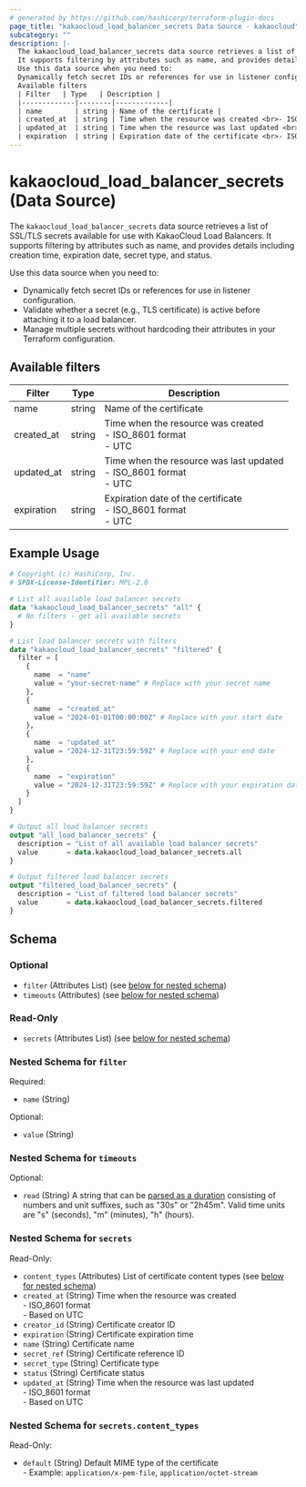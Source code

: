 ```yaml
---
# generated by https://github.com/hashicorp/terraform-plugin-docs
page_title: "kakaocloud_load_balancer_secrets Data Source - kakaocloud"
subcategory: ""
description: |-
  The kakaocloud_load_balancer_secrets data source retrieves a list of SSL/TLS secrets available for use with KakaoCloud Load Balancers.
  It supports filtering by attributes such as name, and provides details including creation time, expiration date, secret type, and status.
  Use this data source when you need to:
  Dynamically fetch secret IDs or references for use in listener configuration.Validate whether a secret (e.g., TLS certificate) is active before attaching it to a load balancer.Manage multiple secrets without hardcoding their attributes in your Terraform configuration.
  Available filters
  | Filter   | Type   | Description |
  |-------------|--------|-------------|
  | name        | string | Name of the certificate |
  | created_at  | string | Time when the resource was created <br>- ISO_8601 format <br>- UTC |
  | updated_at  | string | Time when the resource was last updated <br>- ISO_8601 format <br>- UTC |
  | expiration  | string | Expiration date of the certificate <br>- ISO_8601 format <br>- UTC |
---
```


# kakaocloud_load_balancer_secrets (Data Source)

The `kakaocloud_load_balancer_secrets` data source retrieves a list of SSL/TLS secrets available for use with KakaoCloud Load Balancers.
It supports filtering by attributes such as name, and provides details including creation time, expiration date, secret type, and status.

Use this data source when you need to:

- Dynamically fetch secret IDs or references for use in listener configuration.
- Validate whether a secret (e.g., TLS certificate) is active before attaching it to a load balancer.
- Manage multiple secrets without hardcoding their attributes in your Terraform configuration.

## Available filters

| Filter   | Type   | Description |
|-------------|--------|-------------|
| name        | string | Name of the certificate |
| created_at  | string | Time when the resource was created <br>- ISO_8601 format <br>- UTC |
| updated_at  | string | Time when the resource was last updated <br>- ISO_8601 format <br>- UTC |
| expiration  | string | Expiration date of the certificate <br>- ISO_8601 format <br>- UTC |

## Example Usage

```terraform
# Copyright (c) HashiCorp, Inc.
# SPDX-License-Identifier: MPL-2.0

# List all available load balancer secrets
data "kakaocloud_load_balancer_secrets" "all" {
  # No filters - get all available secrets
}

# List load balancer secrets with filters
data "kakaocloud_load_balancer_secrets" "filtered" {
  filter = [
    {
      name  = "name"
      value = "your-secret-name" # Replace with your secret name
    },
    {
      name  = "created_at"
      value = "2024-01-01T00:00:00Z" # Replace with your start date
    },
    {
      name  = "updated_at"
      value = "2024-12-31T23:59:59Z" # Replace with your end date
    },
    {
      name  = "expiration"
      value = "2024-12-31T23:59:59Z" # Replace with your expiration date
    }
  ]
}

# Output all load balancer secrets
output "all_load_balancer_secrets" {
  description = "List of all available load balancer secrets"
  value       = data.kakaocloud_load_balancer_secrets.all
}

# Output filtered load balancer secrets
output "filtered_load_balancer_secrets" {
  description = "List of filtered load balancer secrets"
  value       = data.kakaocloud_load_balancer_secrets.filtered
}
```

<!-- schema generated by tfplugindocs -->
## Schema

### Optional

- `filter` (Attributes List) (see [below for nested schema](#nestedatt--filter))
- `timeouts` (Attributes) (see [below for nested schema](#nestedatt--timeouts))

### Read-Only

- `secrets` (Attributes List) (see [below for nested schema](#nestedatt--secrets))

<a id="nestedatt--filter"></a>
### Nested Schema for `filter`

Required:

- `name` (String)

Optional:

- `value` (String)


<a id="nestedatt--timeouts"></a>
### Nested Schema for `timeouts`

Optional:

- `read` (String) A string that can be [parsed as a duration](https://pkg.go.dev/time#ParseDuration) consisting of numbers and unit suffixes, such as "30s" or "2h45m". Valid time units are "s" (seconds), "m" (minutes), "h" (hours).


<a id="nestedatt--secrets"></a>
### Nested Schema for `secrets`

Read-Only:

- `content_types` (Attributes) List of certificate content types (see [below for nested schema](#nestedatt--secrets--content_types))
- `created_at` (String) Time when the resource was created <br/> - ISO_8601 format  <br/> - Based on UTC
- `creator_id` (String) Certificate creator ID
- `expiration` (String) Certificate expiration time
- `name` (String) Certificate name
- `secret_ref` (String) Certificate reference ID
- `secret_type` (String) Certificate type
- `status` (String) Certificate status
- `updated_at` (String) Time when the resource was last updated <br/> - ISO_8601 format  <br/> - Based on UTC

<a id="nestedatt--secrets--content_types"></a>
### Nested Schema for `secrets.content_types`

Read-Only:

- `default` (String) Default MIME type of the certificate <br/> - Example: `application/x-pem-file`, `application/octet-stream`
